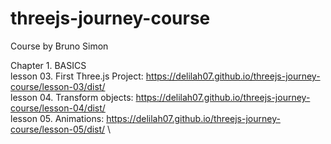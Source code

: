 # threejs-journey-course

Course by Bruno Simon

Chapter 1. BASICS \
lesson 03. First Three.js Project: https://delilah07.github.io/threejs-journey-course/lesson-03/dist/ \
lesson 04. Transform objects: https://delilah07.github.io/threejs-journey-course/lesson-04/dist/ \
lesson 05. Animations: https://delilah07.github.io/threejs-journey-course/lesson-05/dist/ \